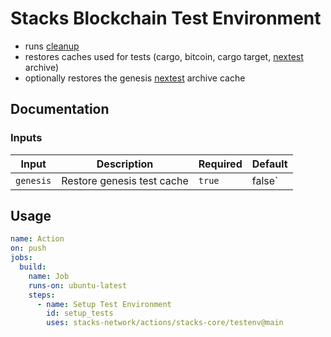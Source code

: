 # Stacks Blockchain Test Environment

- runs [cleanup](../cleanup/)
- restores caches used for tests (cargo, bitcoin, cargo target, [nextest](https://nexte.st) archive)
- optionally restores the genesis [nextest](https://nexte.st) archive cache

## Documentation

### Inputs
| Input | Description | Required | Default |
| ------------------------------- | ----------------------------------------------------- | ------------------------- | ------------------------- |
| `genesis` | Restore genesis test cache | `true` | false` |


## Usage

```yaml
name: Action
on: push
jobs:
  build:
    name: Job
    runs-on: ubuntu-latest
    steps:
      - name: Setup Test Environment
        id: setup_tests
        uses: stacks-network/actions/stacks-core/testenv@main
```
